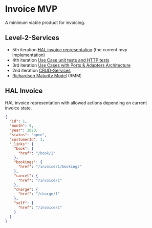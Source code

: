# Invoice MVP

A minimum viable product for invoicing.

## Level-2-Services

- 5th iteration [HAL invoice representation](https://github.com/tullo/invoice-mvp/tree/e0a6377b1b76a0cbb73af9440d76145d048d499d) (the current mvp implementation)
- 4th iteration [Use Case unit tests and HTTP tests](https://github.com/tullo/invoice-mvp/blob/6f41b13fd163fe7c15ad6164b01b20a6f21438cf/usecase/update_invoice_test.go)
- 3rd iteration [Use Cases with Ports & Adapters Architecture](https://github.com/tullo/invoice-mvp/tree/2d20583dadb7c70d34a6f72102c8d72074d0642f)
- 2nd iteration [CRUD-Services](https://github.com/tullo/invoice-mvp/tree/1194c3a456374718ce2a5e6e9bf1102c063ee2f4)
- [Richardson Maturity Model](https://devopedia.org/richardson-maturity-model) (RMM)

## HAL Invoice

HAL invoice representation with allowed actions depending on current invoice state.

```json
{
  "id": 1,
  "month": 9,
  "year": 2020,
  "status": "open",
  "customerId": 1,
  "_links": {
    "book": {
      "href": "/book/1"
    },
    "bookings": {
      "href": "/invoice/1/bookings"
    },
    "cancel": {
      "href": "/invoice/1"
    },
    "charge": {
      "href": "/charge/1"
    },
    "self": {
      "href": "/invoice/1"
    }
  }
}
```
